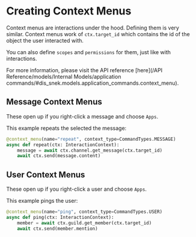 # Creating Context Menus

Context menus are interactions under the hood. Defining them is very similar.
Context menus work of `ctx.target_id` which contains the id of the object the user interacted with.

You can also define `scopes` and `permissions` for them, just like with interactions.

For more information, please visit the API reference [here](/API Reference/models/Internal Models/application commands/#dis_snek.models.application_commands.context_menu).

## Message Context Menus

These open up if you right-click a message and choose `Apps`.

This example repeats the selected the message:
```python
@context_menu(name="repeat", context_type=CommandTypes.MESSAGE)
async def repeat(ctx: InteractionContext):
    message = await ctx.channel.get_message(ctx.target_id)
    await ctx.send(message.content)
```

## User Context Menus

These open up if you right-click a user and choose `Apps`.

This example pings the user:
```python
@context_menu(name="ping", context_type=CommandTypes.USER)
async def ping(ctx: InteractionContext):
    member = await ctx.guild.get_member(ctx.target_id)
    await ctx.send(member.mention)
```